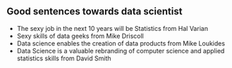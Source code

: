 ## Good sentences towards data scientist
-  The sexy job in the next 10 years will be Statistics  from Hal Varian 
-  Sexy skills of data geeks  from Mike Driscoll 
-  Data science enables the creation of data products  from Mike Loukides 
-  Data Science is a valuable rebranding of computer science and applied statistics skills from  David Smith 

